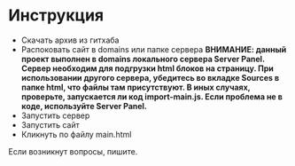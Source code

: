 # Инструкция

- Скачать архив из гитхаба
- Распоковать сайт в domains или папке сервера
**ВНИМАНИЕ: данный проект выполнен в domains локального сервера Server Panel. Сервер необходим для подгрузки html блоков на страницу. При использовании другого сервера, убедитесь во вкладке Sources в папке html, что файлы там присутствуют. В иных случаях, проверьте, запускается ли код import-main.js. Если проблема не в коде, используйте Server Panel.**
- Запустить сервер
- Запустить сайт
- Кликнуть по файлу main.html

Если возникнут вопросы, пишите.

